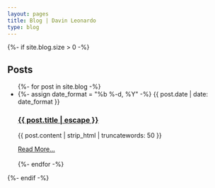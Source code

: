 ```yaml
---
layout: pages
title: Blog | Davin Leonardo
type: blog
---
```

<html>
<div class="white-space">
    {%- if site.blog.size > 0 -%}
        <h2 class="post-list-heading">Posts</h2>
        <ul class="post-list">
          {%- for post in site.blog -%}
          <li>
            {%- assign date_format = "%b %-d, %Y" -%}
            <span class="post-meta">{{ post.date | date: date_format }}</span>
            <h3>
              <a class="post-link" href="{{ post.url | relative_url }}">
                {{ post.title | escape }}
              </a>
            </h3>
            <p>
              {{ post.content | strip_html | truncatewords: 50 }}
            </p>
          </li>
          <div class="button">
              <a href="{{ post.url | relative_url }}">Read More...</a>
          </div>
          <br/>
          {%- endfor -%}
        </ul>
    {%- endif -%}
  </div>
</html>
